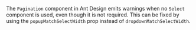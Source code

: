 The `Pagination` component in Ant Design emits warnings when no `Select` component is used, even though it is not required. This can be fixed by using the `popupMatchSelectWidth` prop instead of `dropdownMatchSelectWidth`.

